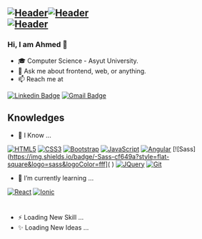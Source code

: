[![Header](https://i.imgur.com/UmuHnDn.gif)]()[![Header](https://svgshare.com/i/P7P.svg)]()
<br/>
[![Header](https://i.imgur.com/DHQCuNG.gif)]()
---
### Hi, I am Ahmed 👋
- 🎓 Computer Science - Asyut University.
- 💬 Ask me about frontend, web, or anything.
- 📫 Reach me at

[![Linkedin Badge](https://img.shields.io/badge/-LinkedIn-blue?style=flat-square&logo=Linkedin&logoColor=white)](https://www.linkedin.com/in/ahmed-nasser/)
[![Gmail Badge](https://img.shields.io/badge/-Gmail-c14438?style=flat-square&logo=Gmail&logoColor=white)](mailto:ahmed.tgp@gmail.com)

## Knowledges

- 🔭 I Know ...

[![HTML5](https://img.shields.io/badge/-HTML5-E34F26?style=flat-square&logo=html5&logoColor=white)]()
[![CSS3](https://img.shields.io/badge/-CSS3-1572B6?style=flat-square&logo=css3)]()
[![Bootstrap](https://img.shields.io/badge/-Bootstrap-563D7C?style=flat-square&logo=bootstrap)]()
[![JavaScript](https://img.shields.io/badge/-JavaScript-black?style=flat-square&logo=javascript)]()
[![Angular](https://img.shields.io/badge/-Angular-DD0031?style=flat-square&logo=angular)]( )
[![Sass](https://img.shields.io/badge/-Sass-cf649a?style=flat-square&logo=sass&logoColor=fff]( )
[![JQuery](https://img.shields.io/badge/-JQuery-000?style=flat-square&logo=jQuery&logoColor=0769AD)]()
[![Git](https://img.shields.io/badge/-Git-black?style=flat-square&logo=git)]( )

- 🌱 I’m currently learning ...

[![React](https://img.shields.io/badge/-React-black?style=flat-square&logo=react)]( )
[![Ionic](https://img.shields.io/badge/-Ionic-478aff?style=flat-square&logo=ionic&logoColor=fff)]( )

#

- ⚡ Loading New Skill ...
- ✨ Loading New Ideas ...
